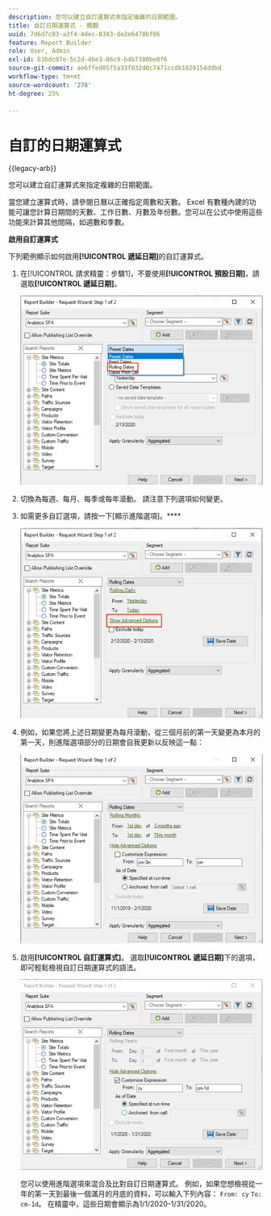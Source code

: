 ```yaml
---
description: 您可以建立自訂運算式來指定複雜的日期範圍。
title: 自訂日期運算式 - 概觀
uuid: 7d6d7c03-a3f4-4dec-8343-de2e6478bf06
feature: Report Builder
role: User, Admin
exl-id: b3bdc07e-5c2d-4be3-86c9-b4b7380be0f6
source-git-commit: ae6ffed05f5a33f032d0c7471ccdb1029154ddbd
workflow-type: tm+mt
source-wordcount: '278'
ht-degree: 25%

---
```


# 自訂的日期運算式 

{{legacy-arb}}

您可以建立自訂運算式來指定複雜的日期範圍。

當您建立運算式時，請參閱日曆以正確指定周數和天數。 Excel 有數種內建的功能可讓您計算日期間的天數、工作日數、月數及年份數。您可以在公式中使用這些功能來計算其他間隔，如週數和季數。

**啟用自訂運算式**

下列範例顯示如何啟用&#x200B;**[!UICONTROL 遞延日期]**&#x200B;的自訂運算式。

1. 在[!UICONTROL 請求精靈：步驟1]，不要使用&#x200B;**[!UICONTROL 預設日期]**，請選取&#x200B;**[!UICONTROL 遞延日期]**。

   ![熒幕擷圖顯示選取的遞延日期。](assets/rolldates1.png)

1. 切換為每週、每月、每季或每年滾動。 請注意下列選項如何變更。
1. 如需更多自訂選項，請按一下[顯示進階選項]。****

   ![熒幕擷圖反白顯示[顯示進階選項]。](assets/rolldates2.png)

1. 例如，如果您將上述日期變更為每月滾動，從三個月前的第一天變更為本月的第一天，則進階選項部分的日期會自我更新以反映這一點：

   ![熒幕擷圖顯示從三個月前的第一天到本月第一天的滾動日期。](assets/rolldatesfor3.png)

1. 啟用&#x200B;**[!UICONTROL 自訂運算式]**。 選取&#x200B;**[!UICONTROL 遞延日期]**&#x200B;下的選項，即可輕鬆檢視自訂日期運算式的語法。

   ![熒幕擷圖顯示選取的自訂運算式。](assets/rolldatesfor5.png)

   您可以使用進階選項來混合及比對自訂日期運算式。 例如，如果您想檢視從一年的第一天到最後一個滿月的月底的資料，可以輸入下列內容： `From: cy` `To: cm-1d`。 在精靈中，這些日期會顯示為1/1/2020-1/31/2020。
